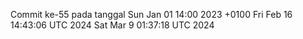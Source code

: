 Commit ke-55 pada tanggal Sun Jan 01 14:00 2023 +0100
Fri Feb 16 14:43:06 UTC 2024
Sat Mar  9 01:37:18 UTC 2024
